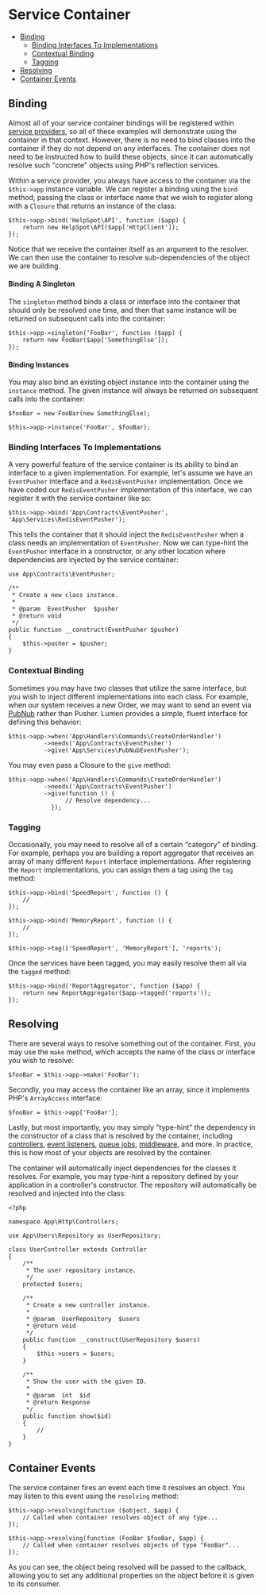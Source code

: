 # Service Container

- [Binding](#binding)
	- [Binding Interfaces To Implementations](#binding-interfaces-to-implementations)
	- [Contextual Binding](#contextual-binding)
	- [Tagging](#tagging)
- [Resolving](#resolving)
- [Container Events](#container-events)

## Binding

Almost all of your service container bindings will be registered within [service providers](/docs/providers), so all of these examples will demonstrate using the container in that context. However, there is no need to bind classes into the container if they do not depend on any interfaces. The container does not need to be instructed how to build these objects, since it can automatically resolve such "concrete" objects using PHP's reflection services.

Within a service provider, you always have access to the container via the `$this->app` instance variable. We can register a binding using the `bind` method, passing the class or interface name that we wish to register along with a `Closure` that returns an instance of the class:

	$this->app->bind('HelpSpot\API', function ($app) {
		return new HelpSpot\API($app['HttpClient']);
	});

Notice that we receive the container itself as an argument to the resolver. We can then use the container to resolve sub-dependencies of the object we are building.

#### Binding A Singleton

The `singleton` method binds a class or interface into the container that should only be resolved one time, and then that same instance will be returned on subsequent calls into the container:

	$this->app->singleton('FooBar', function ($app) {
		return new FooBar($app['SomethingElse']);
	});

#### Binding Instances

You may also bind an existing object instance into the container using the `instance` method. The given instance will always be returned on subsequent calls into the container:

	$fooBar = new FooBar(new SomethingElse);

	$this->app->instance('FooBar', $fooBar);

### Binding Interfaces To Implementations

A very powerful feature of the service container is its ability to bind an interface to a given implementation. For example, let's assume we have an `EventPusher` interface and a `RedisEventPusher` implementation. Once we have coded our `RedisEventPusher` implementation of this interface, we can register it with the service container like so:

	$this->app->bind('App\Contracts\EventPusher', 'App\Services\RedisEventPusher');

This tells the container that it should inject the `RedisEventPusher` when a class needs an implementation of `EventPusher`. Now we can type-hint the `EventPusher` interface in a constructor, or any other location where dependencies are injected by the service container:

	use App\Contracts\EventPusher;

	/**
	 * Create a new class instance.
	 *
	 * @param  EventPusher  $pusher
	 * @return void
	 */
	public function __construct(EventPusher $pusher)
	{
		$this->pusher = $pusher;
	}

### Contextual Binding

Sometimes you may have two classes that utilize the same interface, but you wish to inject different implementations into each class. For example, when our system receives a new Order, we may want to send an event via [PubNub](http://www.pubnub.com/) rather than Pusher. Lumen provides a simple, fluent interface for defining this behavior:

	$this->app->when('App\Handlers\Commands\CreateOrderHandler')
	          ->needs('App\Contracts\EventPusher')
	          ->give('App\Services\PubNubEventPusher');

You may even pass a Closure to the `give` method:

	$this->app->when('App\Handlers\Commands\CreateOrderHandler')
	          ->needs('App\Contracts\EventPusher')
	          ->give(function () {
	          		// Resolve dependency...
	          	});

### Tagging

Occasionally, you may need to resolve all of a certain "category" of binding. For example, perhaps you are building a report aggregator that receives an array of many different `Report` interface implementations. After registering the `Report` implementations, you can assign them a tag using the `tag` method:

	$this->app->bind('SpeedReport', function () {
		//
	});

	$this->app->bind('MemoryReport', function () {
		//
	});

	$this->app->tag(['SpeedReport', 'MemoryReport'], 'reports');

Once the services have been tagged, you may easily resolve them all via the `tagged` method:

	$this->app->bind('ReportAggregator', function ($app) {
		return new ReportAggregator($app->tagged('reports'));
	});

## Resolving

There are several ways to resolve something out of the container. First, you may use the `make` method, which accepts the name of the class or interface you wish to resolve:

	$fooBar = $this->app->make('FooBar');

Secondly, you may access the container like an array, since it implements PHP's `ArrayAccess` interface:

	$fooBar = $this->app['FooBar'];

Lastly, but most importantly, you may simply "type-hint" the dependency in the constructor of a class that is resolved by the container, including [controllers](/docs/controllers), [event listeners](/docs/events), [queue jobs](/docs/queues), [middleware](/docs/middleware), and more. In practice, this is how most of your objects are resolved by the container.

The container will automatically inject dependencies for the classes it resolves. For example, you may type-hint a repository defined by your application in a controller's constructor. The repository will automatically be resolved and injected into the class:

	<?php

	namespace App\Http\Controllers;

	use App\Users\Repository as UserRepository;

	class UserController extends Controller
	{
		/**
		 * The user repository instance.
		 */
		protected $users;

		/**
		 * Create a new controller instance.
		 *
		 * @param  UserRepository  $users
		 * @return void
		 */
		public function __construct(UserRepository $users)
		{
			$this->users = $users;
		}

		/**
		 * Show the user with the given ID.
		 *
		 * @param  int  $id
		 * @return Response
		 */
		public function show($id)
		{
			//
		}
	}

## Container Events

The service container fires an event each time it resolves an object. You may listen to this event using the `resolving` method:

	$this->app->resolving(function ($object, $app) {
		// Called when container resolves object of any type...
	});

	$this->app->resolving(function (FooBar $fooBar, $app) {
		// Called when container resolves objects of type "FooBar"...
	});

As you can see, the object being resolved will be passed to the callback, allowing you to set any additional properties on the object before it is given to its consumer.
